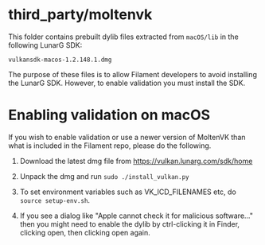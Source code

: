 # third_party/moltenvk

This folder contains prebuilt dylib files extracted from `macOS/lib` in the following LunarG SDK:

    vulkansdk-macos-1.2.148.1.dmg

The purpose of these files is to allow Filament developers to avoid installing the LunarG SDK.
However, to enable validation you must install the SDK.

# Enabling validation on macOS

If you wish to enable validation or use a newer version of MoltenVK than what is included in the
Filament repo, please do the following.

1. Download the latest dmg file from https://vulkan.lunarg.com/sdk/home

2. Unpack the dmg and run `sudo ./install_vulkan.py`

3. To set environment variables such as VK_ICD_FILENAMES etc, do `source setup-env.sh`.

4. If you see a dialog like "Apple cannot check it for malicious software..." then you might need
   to enable the dylib by ctrl-clicking it in Finder, clicking open, then clicking open again.
